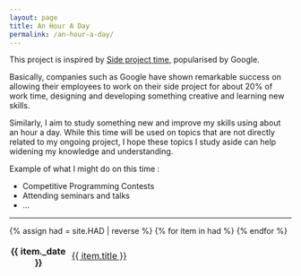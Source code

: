 ```yaml
---
layout: page
title: An Hour A Day 
permalink: /an-hour-a-day/
---
```

<style>
    table {
        width:100%;
        border:0px;
        border-collapse: separate;
        font-weight : 400;
    }
    table th {
        width: 20%;
        font-size:1rem;
        border: 0px;
        padding : 0px;
    }
    table.table-sm th, table.table-sm td {
        padding-top : 0rem;
        font-size:1rem;
    }
    thead {
        border: 0px;
    }
</style>
This project is inspired by [Side project time](https://en.wikipedia.org/wiki/Side_project_time), popularised by Google.

Basically, companies such as Google have shown remarkable success on allowing their employees to work on their side project for about 20% of work time, designing and developing something creative and learning new skills. 

Similarly, I aim to study something new and improve my skills using about an hour a day. While this time will be used on topics that are not directly related to my ongoing project, I hope these topics I study aside can help widening my knowledge and understanding.

Example of what I might do on this time : 
- Competitive Programming Contests
- Attending seminars and talks 
- ...
  
-------

<div class="table-responsive">
    <table class="table table-sm table-borderless">
    {% assign had = site.HAD | reverse %}
    {% for item in had %}
    <tr>
        <th scope="row">{{ item._date }}</th>
        <td>
        <a href="{{ site.baseurl | prepend: site.url }}{{ item.permalink }}">{{ item.title }}</a>
        </td>
    </tr>
    {% endfor %}
    </table>
</div>
